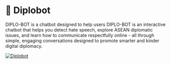 # 💬 Diplobot

DIPLO-BOT is a chatbot designed to help users DIPLO-BOT is an interactive chatbot that helps you detect hate speech, explore ASEAN diplomatic issues, and learn how to communicate respectfully online - all through simple, engaging conversations designed to promote smarter and kinder digital diplomacy.

[![Diplobot](https://img.shields.io/badge/Diplobot-Open-brightgreen?style=for-the-badge&logo=streamlit&logoColor=white)](https://diplobot-chatbot.streamlit.app/)
